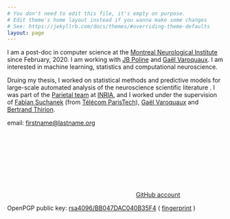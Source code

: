 ```yaml
---
# You don't need to edit this file, it's empty on purpose.
# Edit theme's home layout instead if you wanna make some changes
# See: https://jekyllrb.com/docs/themes/#overriding-theme-defaults
layout: page
---
```


I am a post-doc in computer science at the [Montreal Neurological
Institute](https://www.mcgill.ca/neuro/) since February, 2020. I am working with
[JB Poline](https://www.mcgill.ca/qls/researchers/jb-poline) and [Gaël
Varoquaux](http://gael-varoquaux.info). I am interested in machine learning,
statistics and computational neuroscience.

Druing my thesis, I worked on statistical methods and predictive models for
large-scale automated analysis of the neuroscience scientific literature . I was
part of the [Parietal team](https://team.inria.fr/parietal/) at
[INRIA](https://www.inria.fr/en/), and I worked under the supervision of [Fabian
Suchanek](https://suchanek.name) (from [Télécom
ParisTech](https://www.telecom-paristech.fr/eng)), [Gaël
Varoquaux](http://gael-varoquaux.info) and [Bertrand
Thirion](https://team.inria.fr/parietal/team-members/bertrand-thirions-page/).

email: firstname@lastname.org

<a rel="me" href="https://github.com/jeromedockes" title="jeromedockes"><svg class="svg-icon grey"><use xlink:href="/assets/minima-social-icons.svg#github"></use></svg>GitHub account</a>

OpenPGP public key:
[rsa4096/BB047DAC040B35F4](jerome_dockes_public_key.asc)
( [fingerprint](jerome_dockes_fingerprint.txt) )
